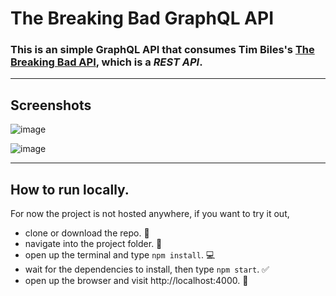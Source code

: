 # The Breaking Bad GraphQL API

### This is an simple GraphQL API that consumes Tim Biles's [The Breaking Bad API](https://github.com/timbiles/Breaking-Bad--API), which is a _REST API_.

---

## Screenshots
![image](https://user-images.githubusercontent.com/63956643/121493725-ba9db400-c9f5-11eb-9ae3-a34aa7cca251.png)

![image](https://user-images.githubusercontent.com/63956643/121493738-be313b00-c9f5-11eb-93fb-0be45a5d5694.png)

---

## How to run locally.

For now the project is not hosted anywhere, if you want to try it out,

- clone or download the repo. 🔻
- navigate into the project folder. 📂
- open up the terminal and type `npm install`. 💻
- wait for the dependencies to install, then type `npm start`. ✅
- open up the browser and visit http://localhost:4000. 🚀
